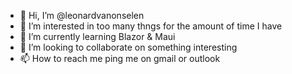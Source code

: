 - 👋 Hi, I’m @leonardvanonselen
- 👀 I’m interested in too many thngs for the amount of time I have
- 🌱 I’m currently learning Blazor & Maui
- 💞️ I’m looking to collaborate on something interesting
- 📫 How to reach me ping me on gmail or outlook

<!---
leonardvanonselen/leonardvanonselen is a ✨ special ✨ repository because its `README.md` (this file) appears on your GitHub profile.
You can click the Preview link to take a look at your changes.
--->
